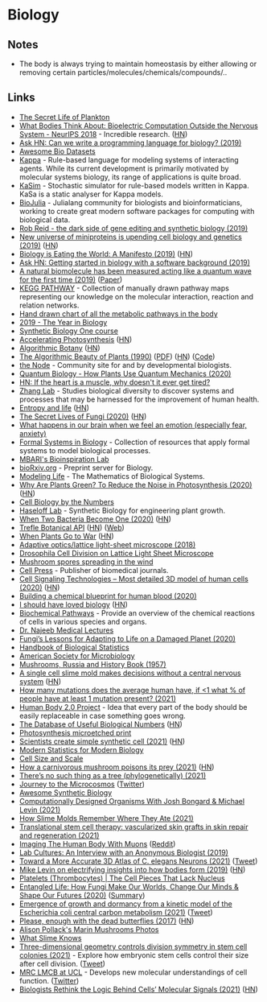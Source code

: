 # Biology

## Notes

- The body is always trying to maintain homeostasis by either allowing or removing certain particles/molecules/chemicals/compounds/..

## Links

- [The Secret Life of Plankton](https://www.youtube.com/watch?v=xFQ_fO2D7f0)
- [What Bodies Think About: Bioelectric Computation Outside the Nervous System - NeurIPS 2018](https://www.youtube.com/watch?v=RjD1aLm4Thg) - Incredible research. ([HN](https://news.ycombinator.com/item?id=18736698))
- [Ask HN: Can we write a programming language for biology? (2019)](https://news.ycombinator.com/item?id=18847253)
- [Awesome Bio Datasets](https://github.com/OpenGene/awesome-bio-datasets)
- [Kappa](https://kappalanguage.org/) - Rule-based language for modeling systems of interacting agents. While its current development is primarily motivated by molecular systems biology, its range of applications is quite broad.
- [KaSim](https://github.com/Kappa-Dev/KaSim) - Stochastic simulator for rule-based models written in Kappa. KaSa is a static analyser for Kappa models.
- [BioJulia](https://biojulia.net/) - Julialang community for biologists and bioinformaticians, working to create great modern software packages for computing with biological data.
- [Rob Reid - the dark side of gene editing and synthetic biology (2019)](https://overcast.fm/+RxHEOdXhc)
- [New universe of miniproteins is upending cell biology and genetics (2019)](https://www.sciencemag.org/news/2019/10/new-universe-miniproteins-upending-cell-biology-and-genetics?rss=1) ([HN](https://news.ycombinator.com/item?id=21284770))
- [Biology is Eating the World: A Manifesto (2019)](https://a16z.com/2019/10/28/biology-eating-world-a16z-manifesto/) ([HN](https://news.ycombinator.com/item?id=21385796))
- [Ask HN: Getting started in biology with a software background (2019)](https://news.ycombinator.com/item?id=21408415)
- [A natural biomolecule has been measured acting like a quantum wave for the first time (2019)](https://www.technologyreview.com/s/614688/a-natural-biomolecule-has-been-measured-acting-in-a-quantum-wave-for-the-first-time/) ([Paper](https://arxiv.org/abs/1910.14538))
- [KEGG PATHWAY](https://www.genome.jp/kegg/pathway.html) - Collection of manually drawn pathway maps representing our knowledge on the molecular interaction, reaction and relation networks.
- [Hand drawn chart of all the metabolic pathways in the body](https://www.reddit.com/r/interestingasfuck/comments/cgitgc/hand_drawn_chart_of_all_the_metabolic_pathways_in/)
- [2019 - The Year in Biology](https://www.quantamagazine.org/quantas-year-in-biology-2019-20191223/)
- [Synthetic Biology One course](https://syntheticbiology1.com/)
- [Accelerating Photosynthesis](http://rubyplants.com/) ([HN](https://news.ycombinator.com/item?id=21999208))
- [Algorithmic Botany](http://algorithmicbotany.org/) ([HN](https://news.ycombinator.com/item?id=27379780))
- [The Algorithmic Beauty of Plants (1990)](http://algorithmicbotany.org/papers/#abop) ([PDF](http://algorithmicbotany.org/papers/abop/abop.pdf)) ([HN](https://news.ycombinator.com/item?id=25476545)) ([Code](https://github.com/arendsee/lsystems))
- [the Node](https://thenode.biologists.com/) - Community site for and by developmental biologists.
- [Quantum Biology - How Plants Use Quantum Mechanics (2020)](https://www.youtube.com/watch?v=Zc9Xk99gCr4)
- [HN: If the heart is a muscle, why doesn't it ever get tired?](https://news.ycombinator.com/item?id=22643333)
- [Zhang Lab](https://zlab.bio/) - Studies biological diversity to discover systems and processes that may be harnessed for the improvement of human health.
- [Entropy and life](https://en.wikipedia.org/wiki/Entropy_and_life) ([HN](https://news.ycombinator.com/item?id=22849554))
- [The Secret Lives of Fungi (2020)](https://www.newyorker.com/magazine/2020/05/18/the-secret-lives-of-fungi) ([HN](https://news.ycombinator.com/item?id=23149203))
- [What happens in our brain when we feel an emotion (especially fear, anxiety)](https://www.reddit.com/r/neuroscience/comments/gksen6/what_happen_in_our_brain_when_we_feel_an_emotion/)
- [Formal Systems in Biology](https://github.com/prathyvsh/formal-systems-in-biology) - Collection of resources that apply formal systems to model biological processes.
- [MBARI's Bioinspiration Lab](https://www.bioinspirationlab.org/)
- [bioRxiv.org](https://www.biorxiv.org/) - Preprint server for Biology.
- [Modeling Life](https://link.springer.com/book/10.1007/978-3-319-59731-7) - The Mathematics of Biological Systems.
- [Why Are Plants Green? To Reduce the Noise in Photosynthesis (2020)](https://www.quantamagazine.org/why-are-plants-green-to-reduce-the-noise-in-photosynthesis-20200730/) ([HN](https://news.ycombinator.com/item?id=23998793))
- [Cell Biology by the Numbers](http://book.bionumbers.org/)
- [Haseloff Lab](https://haseloff.plantsci.cam.ac.uk/) - Synthetic Biology for engineering plant growth.
- [When Two Bacteria Become One (2020)](https://www.udel.edu/udaily/2020/september/eleftherios-papoutsakis-bacterial-fusion/) ([HN](https://news.ycombinator.com/item?id=24354888))
- [Trefle Botanical API](https://github.com/treflehq/trefle-api) ([HN](https://news.ycombinator.com/item?id=24451320)) ([Web](https://trefle.io/))
- [When Plants Go to War](http://nautil.us/issue/90/something-green/when-plants-go-to-war-rp) ([HN](https://news.ycombinator.com/item?id=24702588))
- [Adaptive optics/lattice light-sheet microscope (2018)](https://www.electrooptics.com/news/harvard-team-develops-adaptive-opticslattice-light-sheet-microscope)
- [Drosophila Cell Division on Lattice Light Sheet Microscope](https://vimeo.com/202222028)
- [Mushroom spores spreading in the wind](https://twitter.com/TechAmazing/status/1316395969215369216)
- [Cell Press](https://www.cell.com/) - Publisher of biomedical journals.
- [Cell Signaling Technologies – Most detailed 3D model of human cells (2020)](http://www.digizyme.com/cst_landscapes.html) ([HN](https://news.ycombinator.com/item?id=25055908))
- [Building a chemical blueprint for human blood (2020)](https://www.nature.com/articles/d41586-020-03122-6)
- [I should have loved biology](https://jsomers.net/i-should-have-loved-biology/) ([HN](https://news.ycombinator.com/item?id=25136422))
- [Biochemical Pathways](https://www.roche.com/sustainability/philanthropy/science_education/pathways.htm) - Provide an overview of the chemical reactions of cells in various species and organs.
- [Dr. Najeeb Medical Lectures](https://www.drnajeeblectures.com/)
- [Fungi’s Lessons for Adapting to Life on a Damaged Planet (2020)](https://lithub.com/fungis-lessons-for-adapting-to-life-on-a-damaged-planet/)
- [Handbook of Biological Statistics](http://www.biostathandbook.com/)
- [American Society for Microbiology](https://asm.org/)
- [Mushrooms, Russia and History Book (1957)](https://github.com/squidsoup/mushrooms-russia-history-ebook)
- [A single cell slime mold makes decisions without a central nervous system](https://www.tum.de/nc/en/about-tum/news/press-releases/details/36462/) ([HN](https://news.ycombinator.com/item?id=26285926))
- [How many mutations does the average human have, if <1 what % of people have at least 1 mutation present? (2021)](https://www.reddit.com/r/askscience/comments/lxhyi3/how_many_mutations_does_the_average_human_have_if/)
- [Human Body 2.0 Project](https://newhumanbody.com/) - Idea that every part of the body should be easily replaceable in case something goes wrong.
- [The Database of Useful Biological Numbers](https://bionumbers.hms.harvard.edu/search.aspx) ([HN](https://news.ycombinator.com/item?id=26576173))
- [Photosynthesis microetched print](https://www.gregadunn.com/product/photosynthesis-microetched-print/)
- [Scientists create simple synthetic cell (2021)](https://www.nist.gov/news-events/news/2021/03/scientists-create-simple-synthetic-cell-grows-and-divides-normally) ([HN](https://news.ycombinator.com/item?id=26632004))
- [Modern Statistics for Modern Biology](https://web.stanford.edu/class/bios221/book/index.html)
- [Cell Size and Scale](https://learn.genetics.utah.edu/content/cells/scale/)
- [How a carnivorous mushroom poisons its prey (2021)](https://www.scientificamerican.com/article/how-a-carnivorous-mushroom-poisons-its-prey/) ([HN](https://news.ycombinator.com/item?id=26745892))
- [There’s no such thing as a tree (phylogenetically) (2021)](https://eukaryotewritesblog.com/2021/05/02/theres-no-such-thing-as-a-tree/)
- [Journey to the Microcosmos](https://www.youtube.com/c/microcosmos/videos) ([Twitter](https://twitter.com/journeytomicro))
- [Awesome Synthetic Biology](https://github.com/websemantics/awesome-synthetic-biology)
- [Computationally Designed Organisms With Josh Bongard & Michael Levin (2021)](https://www.youtube.com/watch?v=86krKgoEzGQ)
- [How Slime Molds Remember Where They Ate (2021)](https://www.scientificamerican.com/article/how-slime-molds-remember-where-they-ate/)
- [Translational stem cell therapy: vascularized skin grafts in skin repair and regeneration (2021)](https://translational-medicine.biomedcentral.com/articles/10.1186/s12967-021-02752-2)
- [Imaging The Human Body With Muons](https://www.science20.com/tommaso_dorigo/imaging_the_human_body_with_muons-254294) ([Reddit](https://www.reddit.com/r/Physics/comments/nokdun/imaging_the_human_body_with_muons/))
- [Lab Cultures: An Interview with an Anonymous Biologist (2019)](https://logicmag.io/nature/lab-cultures-an-interview-with-an-anonymous-biologist/)
- [Toward a More Accurate 3D Atlas of C. elegans Neurons (2021)](https://www.biorxiv.org/content/10.1101/2021.06.09.447813v1) ([Tweet](https://twitter.com/tegmark/status/1403343302263455749))
- [Mike Levin on electrifying insights into how bodies form (2019)](https://wyss.harvard.edu/news/mike-levin-on-electrifying-insights-into-how-bodies-form/) ([HN](https://news.ycombinator.com/item?id=27819791))
- [Platelets (Thrombocytes) | The Cell Pieces That Lack Nucleus](https://www.youtube.com/watch?v=X_8OTtdnE7w)
- [Entangled Life: How Fungi Make Our Worlds, Change Our Minds & Shape Our Futures (2020)](https://www.goodreads.com/book/show/52668915-entangled-life) ([Summary](https://twitter.com/paraschopra/status/1419295390730317828))
- [Emergence of growth and dormancy from a kinetic model of the Escherichia coli central carbon metabolism (2021)](https://www.biorxiv.org/content/10.1101/2021.07.21.453212v1) ([Tweet](https://twitter.com/yusuke_himeoka/status/1418257186476630016))
- [Please, enough with the dead butterflies (2017)](https://www.emilydamstra.com/please-enough-dead-butterflies/) ([HN](https://news.ycombinator.com/item?id=27948008))
- [Alison Pollack's Marin Mushrooms Photos](https://www.instagram.com/marin_mushrooms/)
- [What Slime Knows](https://orionmagazine.org/article/what-slime-knows/)
- [Three-dimensional geometry controls division symmetry in stem cell colonies (2021)](https://journals.biologists.com/jcs/article/134/14/jcs255018/271082/Three-dimensional-geometry-controls-division) - Explore how embryonic stem cells control their size after cell division. ([Tweet](https://twitter.com/AgChaigne/status/1420733129602523136))
- [MRC LMCB at UCL](https://www.ucl.ac.uk/lmcb/) - Develops new molecular understandings of cell function. ([Twitter](https://twitter.com/MRC_LMCB))
- [Biologists Rethink the Logic Behind Cells’ Molecular Signals (2021)](https://www.quantamagazine.org/biologists-rethink-the-logic-behind-cells-molecular-signals-20210916/) ([HN](https://news.ycombinator.com/item?id=28553158))
